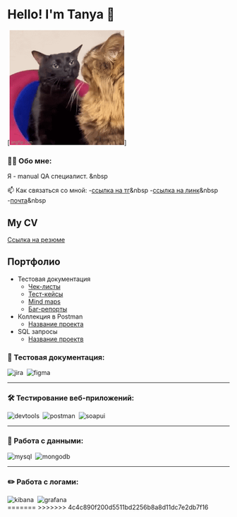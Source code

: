 # Hello! I'm Tanya  :seedling:
[![Header](https://github.com/vegetablesaladdd/vegetablesaladdd/blob/main/assets/fb12dd7f542f22d146fa095b665fa8ad.gif)]


### :technologist: Обо мне:
Я - manual QA специалист. &nbsp

📫 Как связаться со мной:
-[ссылка на тг](https://ссылочку_сюда)&nbsp
-[ссылка на линк](https://ссылочку_сюда)&nbsp
-[почта](https://ссылочку_сюда)&nbsp

## My CV 

[Ссылка на резюме](https://hh.ru/resume/9f4e5ef8ff0dfcca0f0039ed1f7a72317a686d)

## Портфолио 
- Тестовая документация
  -  [Чек-листы](https://ссылочку_сюда)
  -  [Тест-кейсы](https://ссылочку_сюда)
  -  [Mind maps](https://ссылочку_сюда)
  -  [Баг-репорты](https://ссылочку_сюда)
- Коллекция в Postman 
  -  [Название проекта](https://ссылочку_сюда)
- SQL запросы 
  -  [Название проектв](https://ссылочку_сюда)
  

### 📁 Тестовая документация:

<div>
  <img src="https://cdn.jsdelivr.net/gh/devicons/devicon/icons/jira/jira-original.svg" title="jira" alt="jira" width="40" height="40"/>&nbsp
  <img src="https://cdn.jsdelivr.net/gh/devicons/devicon/icons/figma/figma-original.svg" title="figma" alt="figma" width="40" height="40"/>&nbsp
</div>

---

### 🛠 Тестирование веб-приложений:

<div>
  <img src="https://d33wubrfki0l68.cloudfront.net/38b5c953a4667366685d55db55d057c86db1fc54/a0fdc/static/acae6b24d940347661ca901ea07f47c1/chrome-dev-logo-icon.png" title="devtools" alt="devtools" width="40" height="40"/>&nbsp
  <img src="https://seeklogo.com/images/P/postman-logo-0087CA0D15-seeklogo.com.png" title="postman" alt="postman" width="40" height="40"/>&nbsp
  <img src="https://static0.smartbear.co/smartbearbrand/media/images/home/soapui-icon.svg" title="soapui" alt="soapui" width="40" height="40"/>&nbsp
</div>

---

### 💾 Работа с данными:

<div>
  <img src="https://cdn.jsdelivr.net/gh/devicons/devicon/icons/mysql/mysql-original.svg" title="mysql" alt="mysql" width="40" height="40"/>&nbsp
  <img src="https://cdn.jsdelivr.net/gh/devicons/devicon/icons/mongodb/mongodb-original.svg" title="mongodb" alt="mongodb" width="40" height="40"/>&nbsp
</div>

---
### ✏️ Работа с логами:

<div>
  <img src="https://static-00.iconduck.com/assets.00/kibana-icon-1537x2048-476gnmfc.png" title="kibana" alt="kibana" width="40" height="40"/>&nbsp
  <img src="https://upload.wikimedia.org/wikipedia/commons/thumb/a/a1/Grafana_logo.svg/1200px-Grafana_logo.svg.png" title="grafana" alt="grafana" width="40" height="40"/>&nbsp

<div>
=======
>>>>>>> 4c4c890f200d5511bd2256b8a8d11dc7e2db7f16
